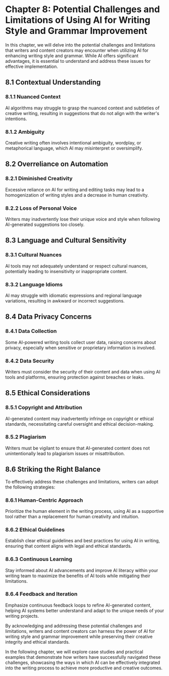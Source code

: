 Chapter 8: Potential Challenges and Limitations of Using AI for Writing Style and Grammar Improvement
=====================================================================================================

In this chapter, we will delve into the potential challenges and limitations that writers and content creators may encounter when utilizing AI for enhancing writing style and grammar. While AI offers significant advantages, it is essential to understand and address these issues for effective implementation.

8.1 Contextual Understanding
----------------------------

### 8.1.1 Nuanced Context

AI algorithms may struggle to grasp the nuanced context and subtleties of creative writing, resulting in suggestions that do not align with the writer's intentions.

### 8.1.2 Ambiguity

Creative writing often involves intentional ambiguity, wordplay, or metaphorical language, which AI may misinterpret or oversimplify.

8.2 Overreliance on Automation
------------------------------

### 8.2.1 Diminished Creativity

Excessive reliance on AI for writing and editing tasks may lead to a homogenization of writing styles and a decrease in human creativity.

### 8.2.2 Loss of Personal Voice

Writers may inadvertently lose their unique voice and style when following AI-generated suggestions too closely.

8.3 Language and Cultural Sensitivity
-------------------------------------

### 8.3.1 Cultural Nuances

AI tools may not adequately understand or respect cultural nuances, potentially leading to insensitivity or inappropriate content.

### 8.3.2 Language Idioms

AI may struggle with idiomatic expressions and regional language variations, resulting in awkward or incorrect suggestions.

8.4 Data Privacy Concerns
-------------------------

### 8.4.1 Data Collection

Some AI-powered writing tools collect user data, raising concerns about privacy, especially when sensitive or proprietary information is involved.

### 8.4.2 Data Security

Writers must consider the security of their content and data when using AI tools and platforms, ensuring protection against breaches or leaks.

8.5 Ethical Considerations
--------------------------

### 8.5.1 Copyright and Attribution

AI-generated content may inadvertently infringe on copyright or ethical standards, necessitating careful oversight and ethical decision-making.

### 8.5.2 Plagiarism

Writers must be vigilant to ensure that AI-generated content does not unintentionally lead to plagiarism issues or misattribution.

8.6 Striking the Right Balance
------------------------------

To effectively address these challenges and limitations, writers can adopt the following strategies:

### 8.6.1 Human-Centric Approach

Prioritize the human element in the writing process, using AI as a supportive tool rather than a replacement for human creativity and intuition.

### 8.6.2 Ethical Guidelines

Establish clear ethical guidelines and best practices for using AI in writing, ensuring that content aligns with legal and ethical standards.

### 8.6.3 Continuous Learning

Stay informed about AI advancements and improve AI literacy within your writing team to maximize the benefits of AI tools while mitigating their limitations.

### 8.6.4 Feedback and Iteration

Emphasize continuous feedback loops to refine AI-generated content, helping AI systems better understand and adapt to the unique needs of your writing projects.

By acknowledging and addressing these potential challenges and limitations, writers and content creators can harness the power of AI for writing style and grammar improvement while preserving their creative integrity and ethical standards.

In the following chapter, we will explore case studies and practical examples that demonstrate how writers have successfully navigated these challenges, showcasing the ways in which AI can be effectively integrated into the writing process to achieve more productive and creative outcomes.
